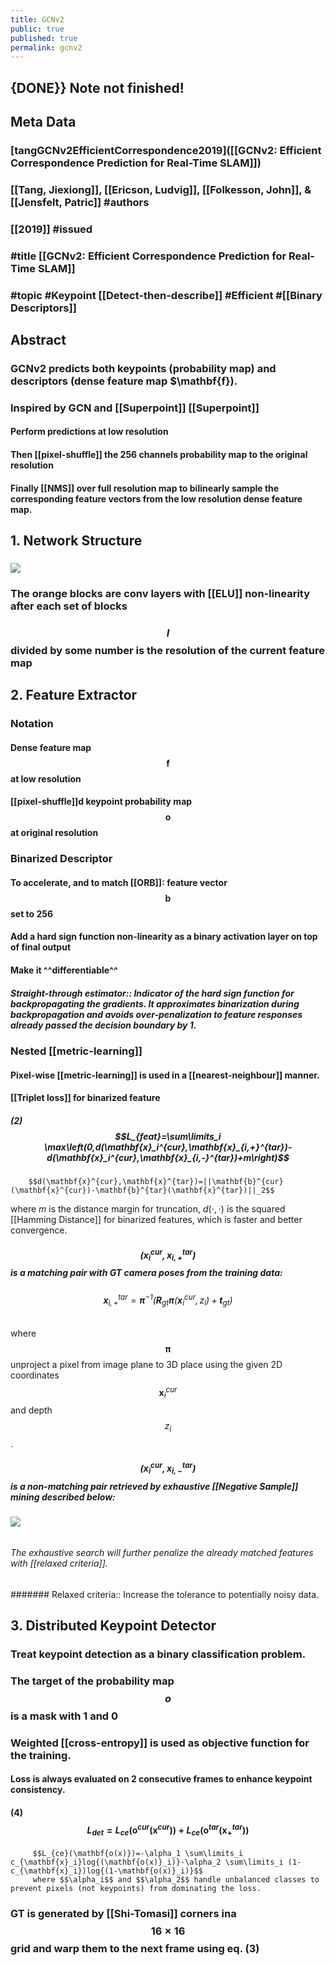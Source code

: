 ```yaml
---
title: GCNv2
public: true
published: true
permalink: gcnv2
---
```


## {DONE}} Note not finished!

## Meta Data
### [tangGCNv2EfficientCorrespondence2019]([[GCNv2: Efficient Correspondence Prediction for Real-Time SLAM]])

### [[Tang, Jiexiong]], [[Ericson, Ludvig]], [[Folkesson, John]], & [[Jensfelt, Patric]] #authors

### [[2019]] #issued

### #title [[GCNv2: Efficient Correspondence Prediction for Real-Time SLAM]]

### #topic #Keypoint [[Detect-then-describe]] #Efficient #[[Binary Descriptors]]

## Abstract
### GCNv2 predicts both keypoints (probability map) and descriptors (dense feature map $\mathbf{f}).
### Inspired by GCN and [[Superpoint]] [[Superpoint]]
#### Perform predictions at low resolution

#### Then [[pixel-shuffle]] the 256 channels probability map to the original resolution

#### Finally [[NMS]] over full resolution map to bilinearly sample the corresponding feature vectors from the low resolution dense feature map.

### 

## 1. Network Structure
### ![](https://firebasestorage.googleapis.com/v0/b/firescript-577a2.appspot.com/o/imgs%2Fapp%2FSLAM%2FeWPtCLCfIH.png?alt=media&token=c85b5710-08e4-45e8-b70f-8a18bfd89ec1)

### The orange blocks are conv layers with [[ELU]] non-linearity after each set of blocks

### $$I$$ divided by some number is the resolution of the current feature map

## 2. Feature Extractor
### Notation
#### Dense feature map $$\mathbf{f}$$ at low resolution

#### [[pixel-shuffle]]d keypoint probability map $$\mathbf{o}$$ at original resolution

### Binarized Descriptor
#### To accelerate, and to match [[ORB]]: feature vector $$\mathbf{b}$$ set to 256

#### Add a hard sign function non-linearity as a binary activation layer on top of final output

#### Make it ^^differentiable^^
##### Straight-through estimator:: Indicator of the hard sign function for backpropagating the gradients. It approximates binarization during backpropagation and avoids over-penalization to feature responses already passed the decision boundary by 1.

##### 

### Nested [[metric-learning]]
#### Pixel-wise [[metric-learning]] is used in a [[nearest-neighbour]] manner.

#### [[Triplet loss]] for binarized feature
##### (2)   $$L_{feat}=\sum\limits_i \max\left(0,d(\mathbf{x}_i^{cur},\mathbf{x}_{i,+}^{tar})-d(\mathbf{x}_i^{cur},\mathbf{x}_{i,-}^{tar})+m\right)$$
        $$d(\mathbf{x}^{cur},\mathbf{x}^{tar})=||\mathbf{b}^{cur}(\mathbf{x}^{cur})-\mathbf{b}^{tar}(\mathbf{x}^{tar})||_2$$
where $m$ is the distance margin for truncation, $d(\cdot,\cdot)$ is the squared [[Hamming Distance]] for binarized features, which is faster and better convergence.
##### $$(\mathbf{x}_i^{cur},\mathbf{x}_{i,+}^{tar})$$ is a matching pair with GT camera poses from the training data:
###### $$\mathbf{x}_{i,+}^{tar}=\mathbf{\pi}^{-1}\left(\mathbf{R}_{gt}\mathbf{\pi}(\mathbf{x}_i^{cur},z_i)+\mathbf{t}_{gt}\right)$$
where $$\mathbf{\pi}$$ unproject a pixel from image plane to 3D place using the given 2D coordinates $$\mathbf{x}_i^{cur}$$ and depth $$z_i$$.

##### $$(\mathbf{x}_i^{cur},\mathbf{x}_{i,-}^{tar})$$ is a non-matching pair retrieved by exhaustive [[Negative Sample]] mining described below:
###### ![](https://firebasestorage.googleapis.com/v0/b/firescript-577a2.appspot.com/o/imgs%2Fapp%2FSLAM%2FBXSudpZ01W.png?alt=media&token=383880ad-c38d-4f93-97c3-3cce06fc9e7e)

###### The exhaustive search will further penalize the already matched features with [[relaxed criteria]]. 
####### Relaxed criteria:: Increase the tolerance to potentially noisy data.

## 3. Distributed Keypoint Detector
### Treat keypoint detection as a binary classification problem.

### The target of the probability map $$o$$ is a mask with 1 and 0

### Weighted [[cross-entropy]] is used as objective function for the training.
#### Loss is always evaluated on 2 consecutive frames to enhance keypoint consistency.

#### (4)    $$L_{det}=L_{ce}\left(\mathbf{o}^{cur}(\mathbf{x}^{cur})\right) + L_{ce}\left(\mathbf{o}^{tar}(\mathbf{x}^{tar}_{+})\right)$$
         $$L_{ce}(\mathbf{o(x)})=-\alpha_1 \sum\limits_i c_{\mathbf{x}_i}log{(\mathbf{o(x)}_i)}-\alpha_2 \sum\limits_i (1-c_{\mathbf{x}_i})log{(1-\mathbf{o(x)}_i)}$$
         where $$\alpha_i$$ and $$\alpha_2$$ handle unbalanced classes to prevent pixels (not keypoints) from dominating the loss.

### GT is generated by [[Shi-Tomasi]] corners ina $$16\times 16$$ grid and warp them to the next frame using eq. (3)